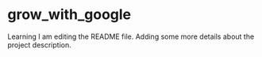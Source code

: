 # grow_with_google
Learning
I am editing the README file. Adding some more details about the project description.
